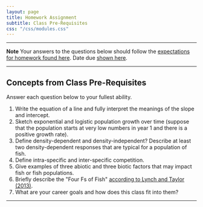 ```yaml
---
layout: page
title: Homework Assignment
subtitle: Class Pre-Requisites
css: "/css/modules.css"
---
```


----

<div class="alert alert-warning">
  <strong>Note</strong> Your answers to the questions below should follow the <a href="../../resources/hwformat" target="_blank">expectations for homework found here</a>. Date due <a href="../../resources/Dates-Current" target="_blank">shown here</a>.
</div>

----

## Concepts from Class Pre-Requisites

Answer each question below to your fullest ability.

1. Write the equation of a line and fully interpret the meanings of the slope and intercept.
1. Sketch exponential and logistic population growth over time (suppose that the population starts at very low numbers in year 1 and there is a positive growth rate).
1. Define density-dependent and density-independent?  Describe at least two density-dependent responses that are typical for a population of fish.
1. Define intra-specific and inter-specific competition.
1. Give examples of three abiotic and three biotic factors that may impact fish or fish populations.
1. Briefly describe the "Four Fs of Fish" [according to Lynch and Taylor (2013)](FourFsOfFish.pdf).
1. What are your career goals and how does this class fit into them?

----
